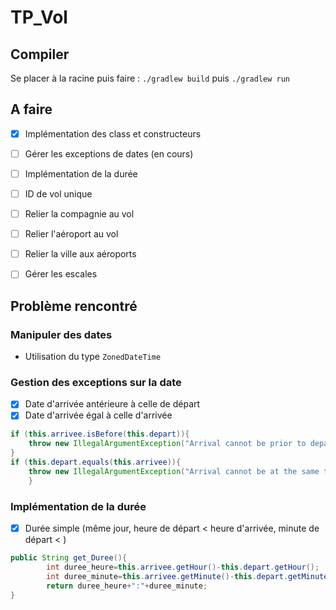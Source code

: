 # TP_Vol

## Compiler

Se placer à la racine puis faire : `./gradlew build` puis `./gradlew run` 

## A faire

- [x] Implémentation des class et constructeurs

- [ ] Gérer les exceptions de dates (en cours)

- [ ] Implémentation de la durée 

- [ ] ID de vol unique

- [ ] Relier la compagnie au vol 

- [ ] Relier l'aéroport au vol

- [ ] Relier la ville aux aéroports

- [ ] Gérer les escales

## Problème rencontré

### Manipuler des dates

- Utilisation du type `ZonedDateTime`



### Gestion des exceptions sur la date 

- [X] Date d'arrivée antérieure à celle de départ
- [X] Date d'arrivée égal à celle d'arrivée

```java
if (this.arrivee.isBefore(this.depart)){
	throw new IllegalArgumentException("Arrival cannot be prior to departure");
}
if (this.depart.equals(this.arrivee)){
	throw new IllegalArgumentException("Arrival cannot be at the same time as departure");
	}
```

### Implémentation de la durée

- [X] Durée simple (même jour, heure de départ < heure d'arrivée, minute de départ < )

```java
public String get_Duree(){
		int duree_heure=this.arrivee.getHour()-this.depart.getHour();
		int duree_minute=this.arrivee.getMinute()-this.depart.getMinute();
		return duree_heure+":"+duree_minute;
}
```


